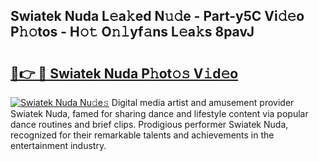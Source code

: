 ## Swiatek Nuda L𝚎a𝚔ed N𝚞𝚍e - Part-y5C Vi𝚍𝚎o P𝚑𝚘tos - H𝚘𝚝 O𝚗𝚕yf𝚊ns L𝚎a𝚔s 8pavJ

# <h2><a href="http://kfeksmu.oniu.top/?m=Swiatek+Nuda">🔗👉 🔴 Swiatek Nuda P𝚑ot𝚘𝚜 V𝚒d𝚎o</a></h2>

[![Swiatek Nuda Nu𝚍e𝚜](https://i.imgur.com/0qMVB7G.gif)](http://kfeksmu.oniu.top/?m=Swiatek+Nuda)
Digital media artist and amusement provider Swiatek Nuda, famed for sharing dance and lifestyle content via popular dance routines and brief clips. Prodigious performer Swiatek Nuda, recognized for their remarkable talents and achievements in the entertainment industry.  
